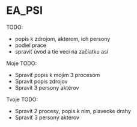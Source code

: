 # EA_PSI

TODO:
- popis k zdrojom, akterom, ich persony
- podiel prace
- spraviť úvod a tie veci na začiatku asi


Moje TODO:
- Spraviť popis k mojim 3 procesom
- Spravit popis zdrojov
- Spravit 3 persony aktérov

Tvoje TODO:
- Spravit 2 procesy, popis k nim, plavecke drahy
- Spraviť 3 persony aktérov